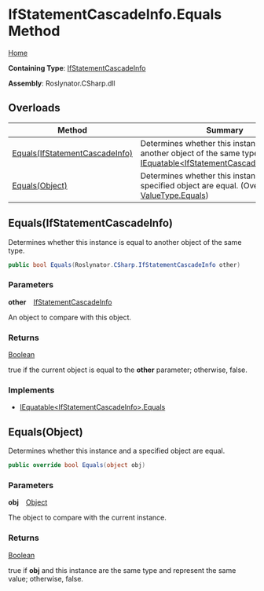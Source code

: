 # IfStatementCascadeInfo\.Equals Method

[Home](../../../../README.md)

**Containing Type**: [IfStatementCascadeInfo](../README.md)

**Assembly**: Roslynator\.CSharp\.dll

## Overloads

| Method | Summary |
| ------ | ------- |
| [Equals(IfStatementCascadeInfo)](#1103005347) | Determines whether this instance is equal to another object of the same type\. \(Implements [IEquatable\<IfStatementCascadeInfo\>.Equals](https://docs.microsoft.com/en-us/dotnet/api/system.iequatable-1.equals)\) |
| [Equals(Object)](#454128297) | Determines whether this instance and a specified object are equal\. \(Overrides [ValueType.Equals](https://docs.microsoft.com/en-us/dotnet/api/system.valuetype.equals)\) |

<a id="1103005347"></a>

## Equals\(IfStatementCascadeInfo\) 

  
Determines whether this instance is equal to another object of the same type\.

```csharp
public bool Equals(Roslynator.CSharp.IfStatementCascadeInfo other)
```

### Parameters

**other** &ensp; [IfStatementCascadeInfo](../README.md)

An object to compare with this object\.

### Returns

[Boolean](https://docs.microsoft.com/en-us/dotnet/api/system.boolean)

true if the current object is equal to the **other** parameter; otherwise, false\.

### Implements

* [IEquatable\<IfStatementCascadeInfo\>.Equals](https://docs.microsoft.com/en-us/dotnet/api/system.iequatable-1.equals)
<a id="454128297"></a>

## Equals\(Object\) 

  
Determines whether this instance and a specified object are equal\.

```csharp
public override bool Equals(object obj)
```

### Parameters

**obj** &ensp; [Object](https://docs.microsoft.com/en-us/dotnet/api/system.object)

The object to compare with the current instance\. 

### Returns

[Boolean](https://docs.microsoft.com/en-us/dotnet/api/system.boolean)

true if **obj** and this instance are the same type and represent the same value; otherwise, false\. 